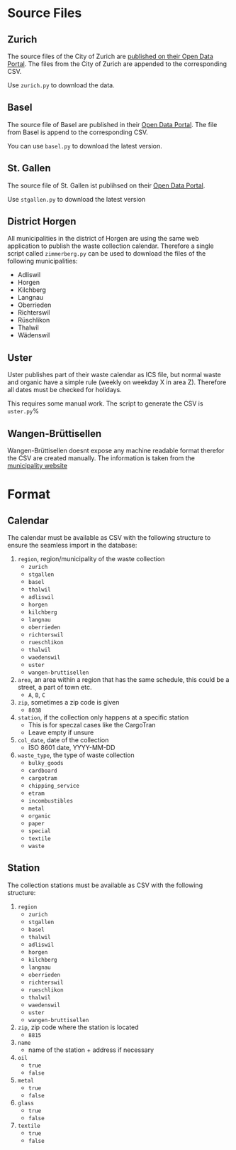 # Source Files

## Zurich

The source files of the City of Zurich are [published on their Open Data Portal](https://data.stadt-zuerich.ch/dataset?tags=entsorgung).
The files from the City of Zurich are appended to the corresponding CSV.

Use `zurich.py` to download the data.

## Basel

The source file of Basel are published in their [Open Data Portal](https://data.bs.ch/explore/dataset/100096/).
The file from Basel is append to the corresponding CSV.

You can use `basel.py` to download the latest version.

## St. Gallen

The source file of St. Gallen ist publihsed on their [Open Data Portal](https://daten.stadt.sg.ch/explore/dataset/abfuhrdaten-stadt-stgallen/).

Use `stgallen.py` to download the latest version

## District Horgen

All municipalities in the district of Horgen are using the same web application to publish the waste collection calendar.
Therefore a single script called `zimmerberg.py` can be used to download the files of the following municipalities:

- Adliswil
- Horgen
- Kilchberg
- Langnau
- Oberrieden
- Richterswil
- Rüschlikon
- Thalwil
- Wädenswil

## Uster

Uster publishes part of their waste calendar as ICS file, but normal waste and organic have a simple rule (weekly on weekday X in area Z).
Therefore all dates must be checked for holidays.

This requires some manual work.
The script to generate the CSV is `uster.py`%

## Wangen-Brüttisellen

Wangen-Brüttisellen doesnt expose any machine readable format therefor the CSV are created manually.
The information is taken from the [municipality website](https://www.wangen-bruettisellen.ch/de/verwaltung/abfall)

# Format

## Calendar

The calendar must be available as CSV with the following structure to ensure the seamless import in the database:

1. `region`, region/municipality of the waste collection
    - `zurich`
    - `stgallen`
    - `basel`
    - `thalwil`
    - `adliswil`
    - `horgen`
    - `kilchberg`
    - `langnau`
    - `oberrieden`
    - `richterswil`
    - `rueschlikon`
    - `thalwil`
    - `waedenswil`
    - `uster`
    - `wangen-bruttisellen`
2. `area`, an area within a region that has the same schedule, this could be a street, a part of town etc.
    - `A`, `B`, `C`
3. `zip`, sometimes a zip code is given
    - `8038`
4. `station`, if the collection only happens at a specific station
    - This is for speczal cases like the CargoTran
    - Leave empty if unsure
5. `col_date`, date of the collection
    - ISO 8601 date, YYYY-MM-DD
6. `waste_type`, the type of waste collection
    - `bulky_goods`
    - `cardboard`
    - `cargotram`
    - `chipping_service`
    - `etram`
    - `incombustibles`
    - `metal`
    - `organic`
    - `paper`
    - `special`
    - `textile`
    - `waste`

## Station

The collection stations must be available as CSV with the following structure:

1. `region`
    - `zurich`
    - `stgallen`
    - `basel`
    - `thalwil`
    - `adliswil`
    - `horgen`
    - `kilchberg`
    - `langnau`
    - `oberrieden`
    - `richterswil`
    - `rueschlikon`
    - `thalwil`
    - `waedenswil`
    - `uster`
    - `wangen-bruttisellen`
2. `zip`, zip code where the station is located
    - `8815`
3. `name`
    - name of the station + address if necessary
4. `oil`
    - `true`
    - `false`
5. `metal`
    - `true`
    - `false`
6. `glass`
    - `true`
    - `false`
7. `textile`
    - `true`
    - `false`

